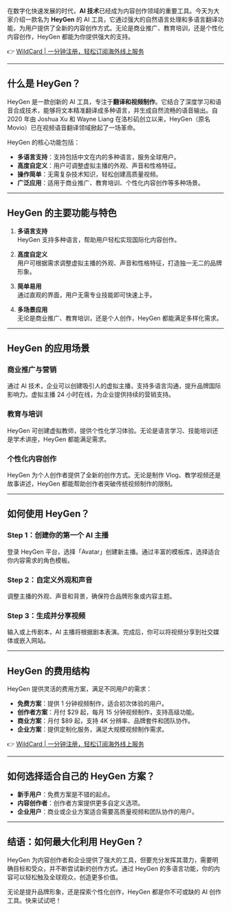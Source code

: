 在数字化快速发展的时代，**AI 技术**已经成为内容创作领域的重要工具。今天为大家介绍一款名为 **HeyGen** 的 AI 工具，它通过强大的自然语言处理和多语言翻译功能，为用户提供了全新的内容创作方式。无论是商业推广、教育培训，还是个性化内容创作，HeyGen 都能为你提供强大的支持。

👉 [WildCard | 一分钟注册，轻松订阅海外线上服务](https://bit.ly/bewildcard)

---

## 什么是 HeyGen？

HeyGen 是一款创新的 AI 工具，专注于**翻译和视频制作**。它结合了深度学习和语音合成技术，能够将文本精准翻译成多种语言，并生成自然流畅的语音输出。自 2020 年由 Joshua Xu 和 Wayne Liang 在洛杉矶创立以来，HeyGen（原名 Movio）已在视频语音翻译领域掀起了一场革命。

HeyGen 的核心功能包括：

- **多语言支持**：支持包括中文在内的多种语言，服务全球用户。
- **高度自定义**：用户可调整虚拟主播的外观、声音和性格特征。
- **操作简单**：无需复杂技术知识，轻松创建高质量视频。
- **广泛应用**：适用于商业推广、教育培训、个性化内容创作等多种场景。

---

## HeyGen 的主要功能与特色

1. **多语言支持**  
   HeyGen 支持多种语言，帮助用户轻松实现国际化内容创作。

2. **高度自定义**  
   用户可根据需求调整虚拟主播的外观、声音和性格特征，打造独一无二的品牌形象。

3. **简单易用**  
   通过直观的界面，用户无需专业技能即可快速上手。

4. **多场景应用**  
   无论是商业推广、教育培训，还是个人创作，HeyGen 都能满足多样化需求。

---

## HeyGen 的应用场景

### 商业推广与营销  
通过 AI 技术，企业可以创建吸引人的虚拟主播，支持多语言沟通，提升品牌国际影响力。虚拟主播 24 小时在线，为企业提供持续的营销支持。

### 教育与培训  
HeyGen 可创建虚拟教师，提供个性化学习体验。无论是语言学习、技能培训还是学术讲座，HeyGen 都能满足需求。

### 个性化内容创作  
HeyGen 为个人创作者提供了全新的创作方式。无论是制作 Vlog、教学视频还是故事讲述，HeyGen 都能帮助创作者突破传统视频制作的限制。

---

## 如何使用 HeyGen？

### Step 1：创建你的第一个 AI 主播  
登录 HeyGen 平台，选择「Avatar」创建新主播。通过丰富的模板库，选择适合你内容需求的角色模板。

### Step 2：自定义外观和声音  
调整主播的外观、声音和背景，确保符合品牌形象或内容主题。

### Step 3：生成并分享视频  
输入或上传剧本，AI 主播将根据剧本表演。完成后，你可以将视频分享到社交媒体或嵌入网站。

---

## HeyGen 的费用结构

HeyGen 提供灵活的费用方案，满足不同用户的需求：

- **免费方案**：提供 1 分钟视频制作，适合初次体验的用户。
- **创作者方案**：月付 $29 起，每月 15 分钟视频制作，支持高级功能。
- **商业方案**：月付 $89 起，支持 4K 分辨率、品牌套件和团队协作。
- **企业方案**：提供定制化服务，满足大规模视频制作需求。

👉 [WildCard | 一分钟注册，轻松订阅海外线上服务](https://bit.ly/bewildcard)

---

## 如何选择适合自己的 HeyGen 方案？

- **新手用户**：免费方案是不错的起点。
- **内容创作者**：创作者方案提供更多自定义选项。
- **企业用户**：商业或企业方案适合需要高质量视频和团队协作的用户。

---

## 结语：如何最大化利用 HeyGen？

HeyGen 为内容创作者和企业提供了强大的工具，但要充分发挥其潜力，需要明确目标和受众，并不断尝试新的创作方式。通过 HeyGen 的多语言功能，你的内容可以轻松触及全球观众，创造更多价值。

无论是提升品牌形象，还是探索个性化创作，HeyGen 都是你不可或缺的 AI 创作工具。快来试试吧！